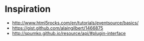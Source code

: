 # Inspiration

* http://www.html5rocks.com/en/tutorials/eventsource/basics/
* https://gist.github.com/alaingilbert/1466875
* http://spumko.github.io/resource/api/#plugin-interface
